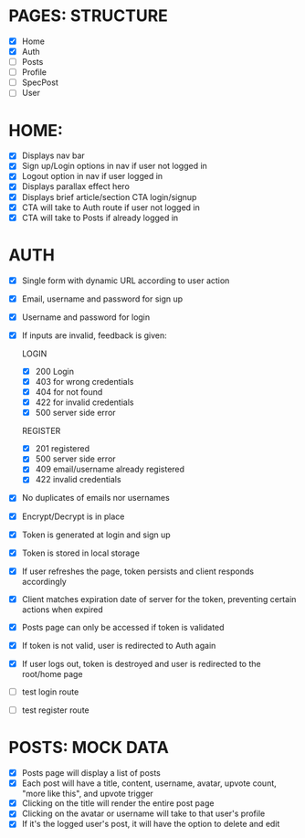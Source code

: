 # PAGES: STRUCTURE

- [x] Home
- [x] Auth
- [ ] Posts
- [ ] Profile
- [ ] SpecPost
- [ ] User

# HOME:

- [x] Displays nav bar
- [x] Sign up/Login options in nav if user not logged in
- [x] Logout option in nav if user logged in
- [x] Displays parallax effect hero
- [x] Displays brief article/section CTA login/signup
- [x] CTA will take to Auth route if user not logged in
- [x] CTA will take to Posts if already logged in

# AUTH

- [x] Single form with dynamic URL according to user action
- [x] Email, username and password for sign up
- [x] Username and password for login
- [x] If inputs are invalid, feedback is given:

  LOGIN

  - [x] 200 Login
  - [x] 403 for wrong credentials
  - [x] 404 for not found
  - [x] 422 for invalid credentials
  - [x] 500 server side error

  REGISTER

  - [x] 201 registered
  - [x] 500 server side error
  - [x] 409 email/username already registered
  - [x] 422 invalid credentials

- [x] No duplicates of emails nor usernames
- [x] Encrypt/Decrypt is in place
- [x] Token is generated at login and sign up
- [x] Token is stored in local storage
- [x] If user refreshes the page, token persists and client responds accordingly
- [x] Client matches expiration date of server for the token, preventing certain actions when expired
- [x] Posts page can only be accessed if token is validated
- [x] If token is not valid, user is redirected to Auth again
- [x] If user logs out, token is destroyed and user is redirected to the root/home page
- [ ] test login route
- [ ] test register route

# POSTS: MOCK DATA

- [x] Posts page will display a list of posts
- [x] Each post will have a title, content, username, avatar, upvote count, "more like this", and upvote trigger
- [x] Clicking on the title will render the entire post page
- [x] Clicking on the avatar or username will take to that user's profile
- [x] If it's the logged user's post, it will have the option to delete and edit

